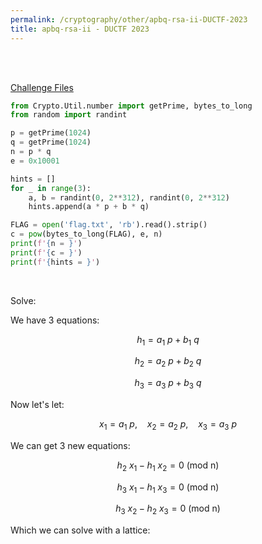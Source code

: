 ```yaml
---
permalink: /cryptography/other/apbq-rsa-ii-DUCTF-2023
title: apbq-rsa-ii - DUCTF 2023
---
```


<br>
<br>

[Challenge Files](https://github.com/DownUnderCTF/Challenges_2023_Public/tree/main/crypto/apbq-rsa-ii)

```python
from Crypto.Util.number import getPrime, bytes_to_long
from random import randint

p = getPrime(1024)
q = getPrime(1024)
n = p * q
e = 0x10001

hints = []
for _ in range(3):
    a, b = randint(0, 2**312), randint(0, 2**312)
    hints.append(a * p + b * q)

FLAG = open('flag.txt', 'rb').read().strip()
c = pow(bytes_to_long(FLAG), e, n)
print(f'{n = }')
print(f'{c = }')
print(f'{hints = }')
```

<br>

Solve:

We have 3 equations:

$$h_1 = a_1 \ p + b_1 \ q$$

$$h_2 = a_2 \ p + b_2 \ q$$

$$h_3 = a_3 \ p + b_3 \ q$$

Now let's let:

$$x_1 = a_1 \ p, \ \ \ \ x_2 = a_2 \ p, \ \ \ \ x_3 = a_3 \ p$$

We can get 3 new equations:

$$h_2 \ x_1 - h_1 \ x_2 = 0 \text{ (mod n)}$$

$$h_3 \ x_1 - h_1 \ x_3 = 0 \text{ (mod n)}$$

$$h_3 \ x_2 - h_2 \ x_3 = 0 \text{ (mod n)}$$

Which we can solve with a lattice:


